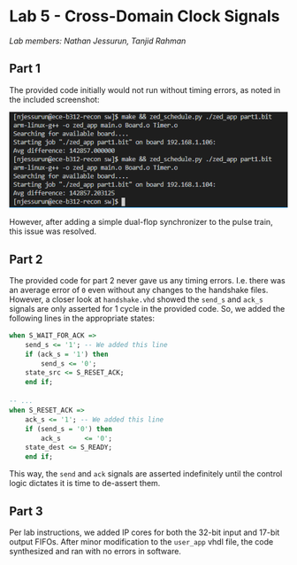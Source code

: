 # Lab 5 - Cross-Domain Clock Signals

_Lab members: Nathan Jessurun, Tanjid Rahman_

## Part 1

The provided code initially would not run without timing errors, as noted in the included screenshot:

![](./part1/part1_incorrect.png)

However, after adding a simple dual-flop synchronizer to the pulse train, this issue was resolved.

## Part 2

The provided code for part 2 never gave us any timing errors. I.e. there was an average error of `0` even without any changes to the handshake files. However, a closer look at `handshake.vhd` showed the `send_s` and `ack_s` signals are only asserted for 1 cycle in the provided code. So, we added the following lines in the appropriate states:

```vhdl
when S_WAIT_FOR_ACK =>
    send_s <= '1'; -- We added this line
    if (ack_s = '1') then
        send_s <= '0';
    state_src <= S_RESET_ACK;
    end if;
        
-- ...
when S_RESET_ACK =>
    ack_s <= '1'; -- We added this line
    if (send_s = '0') then
        ack_s      <= '0';
    state_dest <= S_READY;
    end if;
```

This way, the `send` and `ack` signals are asserted indefinitely until the control logic dictates it is time to de-assert them.



## Part 3

Per lab instructions, we added IP cores for both the 32-bit input and 17-bit output FIFOs. After minor modification to the `user_app` vhdl file, the code synthesized and ran with no errors in software.